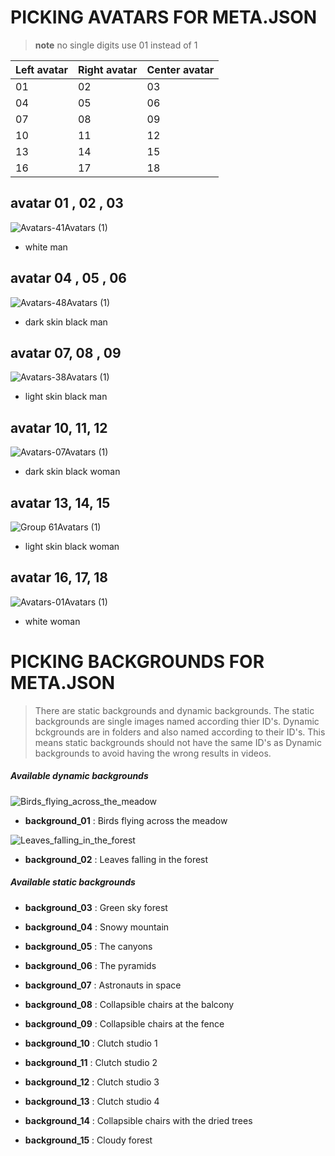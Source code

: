 # PICKING AVATARS FOR META.JSON


> **note**
> no single digits use 01 instead of 1

Left avatar  | Right avatar | Center avatar
------------- | ------------- | -------------
01  | 02 | 03 
04 |05 | 06
07| 08 | 09
10| 11 | 12
13| 14 | 15
16|17 | 18

## avatar 01 , 02 , 03
![Avatars-41Avatars (1)](https://user-images.githubusercontent.com/64972836/206910110-b1e17bcc-4ad6-4a7e-bd3b-d229e0c07157.png)
- white man

## avatar 04 , 05 , 06
![Avatars-48Avatars (1)](https://user-images.githubusercontent.com/64972836/206910158-81f80d78-01b8-4f14-b320-4b561a0ec3fc.png)
- dark skin black man

## avatar 07, 08 , 09
![Avatars-38Avatars (1)](https://user-images.githubusercontent.com/64972836/206910236-a652fd1e-0156-42f1-ba9c-f9d9583aa7da.png)
- light skin black man

## avatar 10, 11, 12
![Avatars-07Avatars (1)](https://user-images.githubusercontent.com/64972836/206910249-0acfc86d-d4a1-4515-a06c-96ef9ef76647.png)
- dark skin black woman

## avatar 13, 14, 15
![Group 61Avatars (1)](https://user-images.githubusercontent.com/64972836/206910259-1ff86f72-bcae-45b9-bd69-a37632343db0.png)
- light skin black woman

## avatar 16, 17, 18
![Avatars-01Avatars (1)](https://user-images.githubusercontent.com/64972836/206910270-f5594054-65e8-4508-aa81-73b476524ff8.png)
- white woman



# PICKING BACKGROUNDS FOR META.JSON
>There are static backgrounds and dynamic backgrounds. The static backgrounds are single images named according thier ID's. Dynamic bckgrounds are in folders and also named according to their ID's. This means static backgrounds should not have the same ID's as Dynamic backgrounds to avoid having the wrong results in videos.

##### Available dynamic backgrounds

![Birds_flying_across_the_meadow](https://user-images.githubusercontent.com/71768696/206945589-c354038b-2674-4a23-b94d-42310dbb65ca.gif)
- **background_01** : Birds flying across the meadow

![Leaves_falling_in_the_forest](https://user-images.githubusercontent.com/71768696/206945678-82d23db4-7e9c-4c06-bf6f-250034574875.gif)
- **background_02** : Leaves falling in the forest


##### Available static backgrounds

- **background_03** : Green sky forest

- **background_04** : Snowy mountain

- **background_05** : The canyons

- **background_06** : The pyramids

- **background_07** : Astronauts in space

- **background_08** : Collapsible chairs at the balcony

- **background_09** : Collapsible chairs at the fence

- **background_10** : Clutch studio 1

- **background_11** : Clutch studio 2

- **background_12** : Clutch studio 3

- **background_13** : Clutch studio 4

- **background_14** : Collapsible chairs with the dried trees

- **background_15** : Cloudy forest
